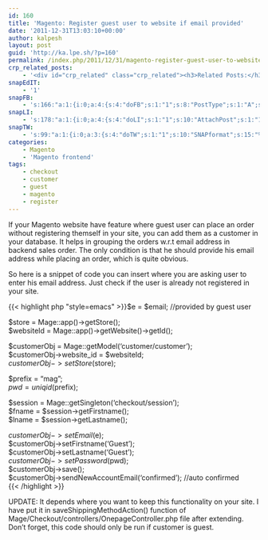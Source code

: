 ```yaml
---
id: 160
title: 'Magento: Register guest user to website if email provided'
date: '2011-12-31T13:03:10+00:00'
author: kalpesh
layout: post
guid: 'http://ka.lpe.sh/?p=160'
permalink: /index.php/2011/12/31/magento-register-guest-user-to-website-if-email-provided/
crp_related_posts:
    - '<div id="crp_related" class="crp_related"><h3>Related Posts:</h3><ul><li><a href="http://ka.lpe.sh/2012/07/26/magento-check-if-customer-already-exist-or-not/"     class="crp_title">Magento: Check if customer already exist or not</a></li><li><a href="http://ka.lpe.sh/2011/06/19/magento-get-customer-details-customer-id-name-email/"     class="crp_title">Magento: Get customer details : customer id, name, email</a></li><li><a href="http://ka.lpe.sh/2011/06/19/magento-some-important-functions/"     class="crp_title">Magento: Some important functions</a></li><li><a href="http://ka.lpe.sh/2011/12/31/magento-getting-back-shopping-cart-items-after-order-fails/"     class="crp_title">Magento: Getting back shopping cart items after order fails</a></li><li><a href="http://ka.lpe.sh/2012/02/12/magento-add-admin-user-in-mysql/"     class="crp_title">Magento add admin user in MySQL</a></li></ul></div>'
snapEdIT:
    - '1'
snapFB:
    - 's:166:"a:1:{i:0;a:4:{s:4:"doFB";s:1:"1";s:8:"PostType";s:1:"A";s:10:"AttachPost";s:1:"1";s:10:"SNAPformat";s:56:"New post (%TITLE%) has been published on %SITENAME% blog";}}";'
snapLI:
    - 's:178:"a:1:{i:0;a:4:{s:4:"doLI";s:1:"1";s:10:"AttachPost";s:1:"1";s:10:"SNAPformat";s:46:"New post has been published on %SITENAME% blog";s:11:"SNAPformatT";s:18:"New Post - %TITLE%";}}";'
snapTW:
    - 's:99:"a:1:{i:0;a:3:{s:4:"doTW";s:1:"1";s:10:"SNAPformat";s:15:"%TITLE% - %URL%";s:8:"attchImg";s:1:"0";}}";'
categories:
    - Magento
    - 'Magento frontend'
tags:
    - checkout
    - customer
    - guest
    - magento
    - register
---
```


If your Magento website have feature where guest user can place an order without registering themself in your site, you can add them as a customer in your database. It helps in grouping the orders w.r.t email address in backend sales order. The only condition is that he should provide his email address while placing an order, which is quite obvious.

So here is a snippet of code you can insert where you are asking user to enter his email address. Just check if the user is already not registered in your site.

{{< highlight php "style=emacs" >}}$e = $email; //provided by guest user

$store = Mage::app()->getStore();  
$websiteId = Mage::app()->getWebsite()->getId();

$customerObj = Mage::getModel(‘customer/customer’);  
$customerObj->website_id = $websiteId;  
$customerObj->setStore($store);

$prefix = “mag”;  
$pwd = uniqid($prefix);

$session = Mage::getSingleton(‘checkout/session’);  
$fname = $session->getFirstname();  
$lname = $session->getLastname();

$customerObj->setEmail($e);  
$customerObj->setFirstname(‘Guest’);  
$customerObj->setLastname(‘Guest’);  
$customerObj->setPassword($pwd);  
$customerObj->save();  
$customerObj->sendNewAccountEmail(‘confirmed’); //auto confirmed  
{{< /highlight >}}

UPDATE: It depends where you want to keep this functionality on your site. I have put it in saveShippingMethodAction() function of Mage/Checkout/controllers/OnepageController.php file after extending. Don’t forget, this code should only be run if customer is guest.